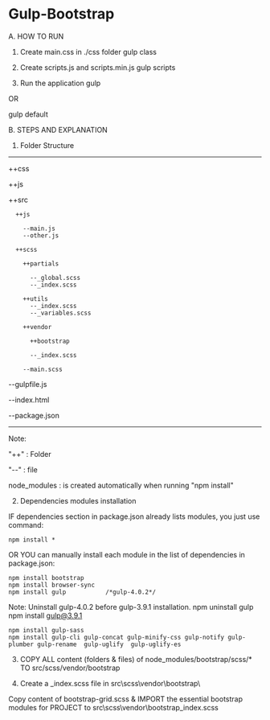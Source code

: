 # Gulp-Bootstrap


A. HOW TO RUN
1. Create main.css in ./css folder
gulp class

2. Create scripts.js and scripts.min.js
gulp scripts

3. Run the application
gulp

OR

gulp default

B. STEPS AND EXPLANATION

1. Folder Structure

--------------------------

  ++css
  
  ++js

  ++src

      ++js

        --main.js
        --other.js

      ++scss

        ++partials

          --_global.scss
          --_index.scss

        ++utils
          --_index.scss
          --_variables.scss

        ++vendor

          ++bootstrap

          --_index.scss

        --main.scss

  --gulpfile.js
  
  --index.html

  --package.json

------------------------

Note:

  "++" : Folder

  "--" : file

  node_modules : is created automatically when running "npm install"


2. Dependencies modules installation

IF dependencies section in package.json already lists modules,
you just use command:

    npm install *

OR YOU can manually install each module in the list of dependencies in package.json:

    npm install bootstrap
    npm install browser-sync
    npm install gulp           /*gulp-4.0.2*/

Note: Uninstall gulp-4.0.2 before gulp-3.9.1 installation.
    npm uninstall gulp
    npm install gulp@3.9.1

    npm install gulp-sass
    npm install gulp-cli gulp-concat gulp-minify-css gulp-notify gulp-plumber gulp-rename  gulp-uglify  gulp-uglify-es

3. COPY ALL content (folders & files) of node_modules/bootstrap/scss/*  TO src/scss/vendor/bootstrap

4. Create a _index.scss file in src\scss\vendor\bootstrap\

Copy content of bootstrap-grid.scss & IMPORT the essential bootstrap modules for PROJECT to src\scss\vendor\bootstrap\_index.scss
